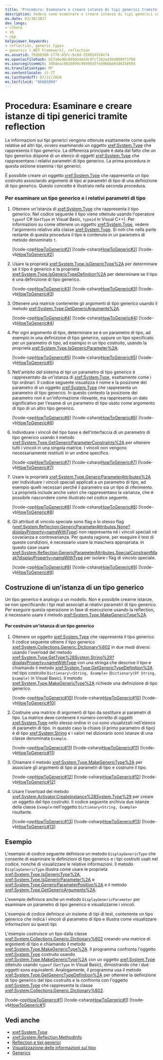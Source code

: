 ```yaml
---
title: 'Procedura: Esaminare e creare istanze di tipi generici tramite reflection'
description: Vedere come esaminare e creare istanze di tipi generici con Reflection. Usare le proprietà IsGenericType, IsGenericParameter e GenericParameterPosition.
ms.date: 03/30/2017
dev_langs:
- csharp
- vb
- cpp
helpviewer_keywords:
- reflection, generic types
- generics [.NET Framework], reflection
ms.assetid: f93b03b0-1778-43fc-bc6d-35983d210e74
ms.openlocfilehash: b57a0ed0c809da442dc9fcf202ad364060971f80
ms.sourcegitcommit: 3d84eac0818099c9949035feb96bbe0346358504
ms.translationtype: MT
ms.contentlocale: it-IT
ms.lasthandoff: 07/21/2020
ms.locfileid: "86865099"
---
```

# <a name="how-to-examine-and-instantiate-generic-types-with-reflection"></a>Procedura: Esaminare e creare istanze di tipi generici tramite reflection
Le informazioni sui tipi generici vengono ottenute esattamente come quelle relative ad altri tipi, ovvero esaminando un oggetto <xref:System.Type> che rappresenta il tipo generico. La differenza principale è data dal fatto che un tipo generico dispone di un elenco di oggetti <xref:System.Type> che rappresentano i relativi parametri di tipo generico. La prima procedura in questa sezione esamina i tipi generici.  
  
 È possibile creare un oggetto <xref:System.Type> che rappresenta un tipo costruito associando argomenti di tipo ai parametri di tipo di una definizione di tipo generico. Questo concetto è illustrato nella seconda procedura.  
  
### <a name="to-examine-a-generic-type-and-its-type-parameters"></a>Per esaminare un tipo generico e i relativi parametri di tipo  
  
1. Ottenere un'istanza di <xref:System.Type> che rappresenta il tipo generico. Nel codice seguente il tipo viene ottenuto usando l'operatore `typeof` C# (`GetType` in Visual Basic, `typeid` in Visual C++). Per informazioni su come ottenere un oggetto <xref:System.Type>, vedere l'argomento relativo alla classe <xref:System.Type>. Si noti che nella parte restante di questa procedura il tipo è contenuto in un parametro di metodo denominato `t`.  
  
     [!code-cpp[HowToGeneric#2](../../../samples/snippets/cpp/VS_Snippets_CLR/HowToGeneric/cpp/ur.cpp#2)]
     [!code-csharp[HowToGeneric#2](../../../samples/snippets/csharp/VS_Snippets_CLR/HowToGeneric/CS/ur.cs#2)]
     [!code-vb[HowToGeneric#2](../../../samples/snippets/visualbasic/VS_Snippets_CLR/HowToGeneric/VB/ur.vb#2)]  
  
2. Usare la proprietà <xref:System.Type.IsGenericType%2A> per determinare se il tipo è generico e la proprietà <xref:System.Type.IsGenericTypeDefinition%2A> per determinare se il tipo è una definizione di tipo generico.  
  
     [!code-cpp[HowToGeneric#3](../../../samples/snippets/cpp/VS_Snippets_CLR/HowToGeneric/cpp/ur.cpp#3)]
     [!code-csharp[HowToGeneric#3](../../../samples/snippets/csharp/VS_Snippets_CLR/HowToGeneric/CS/ur.cs#3)]
     [!code-vb[HowToGeneric#3](../../../samples/snippets/visualbasic/VS_Snippets_CLR/HowToGeneric/VB/ur.vb#3)]  
  
3. Ottenere una matrice contenente gli argomenti di tipo generico usando il metodo <xref:System.Type.GetGenericArguments%2A>.  
  
     [!code-cpp[HowToGeneric#4](../../../samples/snippets/cpp/VS_Snippets_CLR/HowToGeneric/cpp/ur.cpp#4)]
     [!code-csharp[HowToGeneric#4](../../../samples/snippets/csharp/VS_Snippets_CLR/HowToGeneric/CS/ur.cs#4)]
     [!code-vb[HowToGeneric#4](../../../samples/snippets/visualbasic/VS_Snippets_CLR/HowToGeneric/VB/ur.vb#4)]  
  
4. Per ogni argomento di tipo, determinare se è un parametro di tipo, ad esempio in una definizione di tipo generico, oppure un tipo specificato per un parametro di tipo, ad esempio in un tipo costruito, usando la proprietà <xref:System.Type.IsGenericParameter%2A>.  
  
     [!code-cpp[HowToGeneric#5](../../../samples/snippets/cpp/VS_Snippets_CLR/HowToGeneric/cpp/ur.cpp#5)]
     [!code-csharp[HowToGeneric#5](../../../samples/snippets/csharp/VS_Snippets_CLR/HowToGeneric/CS/ur.cs#5)]
     [!code-vb[HowToGeneric#5](../../../samples/snippets/visualbasic/VS_Snippets_CLR/HowToGeneric/VB/ur.vb#5)]  
  
5. Nell'ambito del sistema di tipi un parametro di tipo generico è rappresentato da un'istanza di <xref:System.Type>, esattamente come i tipi ordinari. Il codice seguente visualizza il nome e la posizione del parametro di un oggetto <xref:System.Type> che rappresenta un parametro di tipo generico. In questo contesto la posizione del parametro non è un'informazione rilevante, ma rappresenta un dato significativo per l'esame di un parametro di tipo usato come argomento di tipo di un altro tipo generico.  
  
     [!code-cpp[HowToGeneric#6](../../../samples/snippets/cpp/VS_Snippets_CLR/HowToGeneric/cpp/ur.cpp#6)]
     [!code-csharp[HowToGeneric#6](../../../samples/snippets/csharp/VS_Snippets_CLR/HowToGeneric/CS/ur.cs#6)]
     [!code-vb[HowToGeneric#6](../../../samples/snippets/visualbasic/VS_Snippets_CLR/HowToGeneric/VB/ur.vb#6)]  
  
6. Individuare i vincoli del tipo base e dell'interfaccia di un parametro di tipo generico usando il metodo <xref:System.Type.GetGenericParameterConstraints%2A> per ottenere tutti i vincoli in una singola matrice. I vincoli non vengono necessariamente restituiti in un ordine specifico.  
  
     [!code-cpp[HowToGeneric#7](../../../samples/snippets/cpp/VS_Snippets_CLR/HowToGeneric/cpp/ur.cpp#7)]
     [!code-csharp[HowToGeneric#7](../../../samples/snippets/csharp/VS_Snippets_CLR/HowToGeneric/CS/ur.cs#7)]
     [!code-vb[HowToGeneric#7](../../../samples/snippets/visualbasic/VS_Snippets_CLR/HowToGeneric/VB/ur.vb#7)]  
  
7. Usare la proprietà <xref:System.Type.GenericParameterAttributes%2A> per individuare i vincoli speciali applicati a un parametro di tipo, ad esempio quelli necessari perché il parametro sia un tipo di riferimento. La proprietà include anche valori che rappresentano la varianza, che è possibile nascondere come illustrato nel codice seguente.  
  
     [!code-cpp[HowToGeneric#8](../../../samples/snippets/cpp/VS_Snippets_CLR/HowToGeneric/cpp/ur.cpp#8)]
     [!code-csharp[HowToGeneric#8](../../../samples/snippets/csharp/VS_Snippets_CLR/HowToGeneric/CS/ur.cs#8)]
     [!code-vb[HowToGeneric#8](../../../samples/snippets/visualbasic/VS_Snippets_CLR/HowToGeneric/VB/ur.vb#8)]  
  
8. Gli attributi di vincolo speciale sono flag e lo stesso flag (<xref:System.Reflection.GenericParameterAttributes.None?displayProperty=nameWithType>) non rappresenta né i vincoli speciali né covarianza e controvarianza. Per questa ragione, per eseguire il test di queste condizioni, è necessario usare la maschera appropriata. In questo case usare <xref:System.Reflection.GenericParameterAttributes.SpecialConstraintMask?displayProperty=nameWithType> per isolare i flag di vincolo speciale.  
  
     [!code-cpp[HowToGeneric#9](../../../samples/snippets/cpp/VS_Snippets_CLR/HowToGeneric/cpp/ur.cpp#9)]
     [!code-csharp[HowToGeneric#9](../../../samples/snippets/csharp/VS_Snippets_CLR/HowToGeneric/CS/ur.cs#9)]
     [!code-vb[HowToGeneric#9](../../../samples/snippets/visualbasic/VS_Snippets_CLR/HowToGeneric/VB/ur.vb#9)]  
  
## <a name="constructing-an-instance-of-a-generic-type"></a>Costruzione di un'istanza di un tipo generico  
 Un tipo generico è analogo a un modello. Non è possibile crearne istanze, se non specificando i tipi reali associati ai relativi parametri di tipo generico. Per eseguire questa operazione in fase di esecuzione usando la reflection, è necessario usare il metodo <xref:System.Type.MakeGenericType%2A>.  
  
#### <a name="to-construct-an-instance-of-a-generic-type"></a>Per costruire un'istanza di un tipo generico  
  
1. Ottenere un oggetto <xref:System.Type> che rappresenta il tipo generico. Il codice seguente ottiene il tipo generico <xref:System.Collections.Generic.Dictionary%602> in due modi diversi: usando l'overload del metodo <xref:System.Type.GetType%28System.String%29?displayProperty=nameWithType> con una stringa che descrive il tipo e chiamando il metodo <xref:System.Type.GetGenericTypeDefinition%2A> nel tipo costruito `Dictionary\<String, Example>` (`Dictionary(Of String, Example)` in Visual Basic). Il metodo <xref:System.Type.MakeGenericType%2A> richiede una definizione di tipo generico.  
  
     [!code-cpp[HowToGeneric#10](../../../samples/snippets/cpp/VS_Snippets_CLR/HowToGeneric/cpp/ur.cpp#10)]
     [!code-csharp[HowToGeneric#10](../../../samples/snippets/csharp/VS_Snippets_CLR/HowToGeneric/CS/ur.cs#10)]
     [!code-vb[HowToGeneric#10](../../../samples/snippets/visualbasic/VS_Snippets_CLR/HowToGeneric/VB/ur.vb#10)]  
  
2. Costruire una matrice di argomenti di tipo da sostituire ai parametri di tipo. La matrice deve contenere il numero corretto di oggetti <xref:System.Type> nello stesso ordine in cui sono visualizzati nell'elenco di parametri di tipo. In questo caso la chiave (il primo parametro di tipo) è di tipo <xref:System.String> e i valori nel dizionario sono istanze di una classe denominata `Example`.  
  
     [!code-cpp[HowToGeneric#11](../../../samples/snippets/cpp/VS_Snippets_CLR/HowToGeneric/cpp/ur.cpp#11)]
     [!code-csharp[HowToGeneric#11](../../../samples/snippets/csharp/VS_Snippets_CLR/HowToGeneric/CS/ur.cs#11)]
     [!code-vb[HowToGeneric#11](../../../samples/snippets/visualbasic/VS_Snippets_CLR/HowToGeneric/VB/ur.vb#11)]  
  
3. Chiamare il metodo <xref:System.Type.MakeGenericType%2A> per associare gli argomenti di tipo ai parametri di tipo e costruire il tipo.  
  
     [!code-cpp[HowToGeneric#12](../../../samples/snippets/cpp/VS_Snippets_CLR/HowToGeneric/cpp/ur.cpp#12)]
     [!code-csharp[HowToGeneric#12](../../../samples/snippets/csharp/VS_Snippets_CLR/HowToGeneric/CS/ur.cs#12)]
     [!code-vb[HowToGeneric#12](../../../samples/snippets/visualbasic/VS_Snippets_CLR/HowToGeneric/VB/ur.vb#12)]  
  
4. Usare l'overload del metodo <xref:System.Activator.CreateInstance%28System.Type%29> per creare un oggetto del tipo costruito. Il codice seguente archivia due istanze della classe `Example` nell'oggetto `Dictionary<String, Example>` risultante.  
  
     [!code-cpp[HowToGeneric#13](../../../samples/snippets/cpp/VS_Snippets_CLR/HowToGeneric/cpp/ur.cpp#13)]
     [!code-csharp[HowToGeneric#13](../../../samples/snippets/csharp/VS_Snippets_CLR/HowToGeneric/CS/ur.cs#13)]
     [!code-vb[HowToGeneric#13](../../../samples/snippets/visualbasic/VS_Snippets_CLR/HowToGeneric/VB/ur.vb#13)]  
  
## <a name="example"></a>Esempio  
 L'esempio di codice seguente definisce un metodo `DisplayGenericType` che consente di esaminare le definizioni di tipo generico e i tipi costruiti usati nel codice, nonché di visualizzare le relative informazioni. Il metodo `DisplayGenericType` illustra come usare le proprietà <xref:System.Type.IsGenericType%2A>, <xref:System.Type.IsGenericParameter%2A> e <xref:System.Type.GenericParameterPosition%2A> e il metodo <xref:System.Type.GetGenericArguments%2A>.  
  
 L'esempio definisce anche un metodo `DisplayGenericParameter` per esaminare un parametro di tipo generico e visualizzarne i vincoli.  
  
 L'esempio di codice definisce un insieme di tipi di test, contenente un tipo generico che indica i vincoli di parametro di tipo e illustra come visualizzare informazioni su questi tipi.  
  
 L'esempio costruisce un tipo dalla classe <xref:System.Collections.Generic.Dictionary%602> creando una matrice di argomenti di tipo e chiamando il metodo <xref:System.Type.MakeGenericType%2A>. Il programma confronta l'oggetto <xref:System.Type> costruito usando <xref:System.Type.MakeGenericType%2A> con un oggetto <xref:System.Type> ottenuto usando `typeof` (`GetType` in Visual Basic), dimostrando che i due oggetti sono equivalenti. Analogamente, il programma usa il metodo <xref:System.Type.GetGenericTypeDefinition%2A> per ottenere la definizione di tipo generico del tipo costruito e la confronta con l'oggetto <xref:System.Type> che rappresenta la classe <xref:System.Collections.Generic.Dictionary%602>.  
  
 [!code-cpp[HowToGeneric#1](../../../samples/snippets/cpp/VS_Snippets_CLR/HowToGeneric/cpp/ur.cpp#1)]
 [!code-csharp[HowToGeneric#1](../../../samples/snippets/csharp/VS_Snippets_CLR/HowToGeneric/CS/ur.cs#1)]
 [!code-vb[HowToGeneric#1](../../../samples/snippets/visualbasic/VS_Snippets_CLR/HowToGeneric/VB/ur.vb#1)]  
  
## <a name="see-also"></a>Vedi anche

- <xref:System.Type>
- <xref:System.Reflection.MethodInfo>
- [Reflection e tipi generici](reflection-and-generic-types.md)
- [Visualizzazione delle informazioni sul tipo](viewing-type-information.md)
- [Generics](../../standard/generics/index.md)
